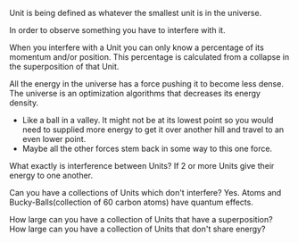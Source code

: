 Unit is being defined as whatever the smallest unit is in the universe.

In order to observe something you have to interfere with it.

When you interfere with a Unit you can only know a percentage of its momentum and/or position. This percentage is calculated from a collapse in the superposition of that Unit.

All the energy in the universe has a force pushing it to become less dense. The universe is an optimization algorithms that decreases its energy density.
  - Like a ball in a valley. It might not be at its lowest point so you would need to supplied more energy to get it over another hill and travel to an even lower point.
  - Maybe all the other forces stem back in some way to this one force.

What exactly is interference between Units?
  If 2 or more Units give their energy to one another.

Can you have a collections of Units which don't interfere?
  Yes. Atoms and Bucky-Balls(collection of 60 carbon atoms) have quantum effects.

How large can you have a collection of Units that have a superposition?
  How large can you have a collection of Units that don't share energy?